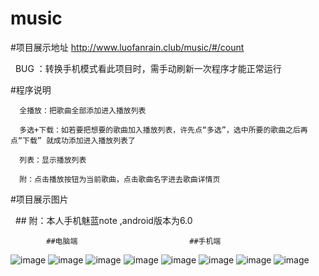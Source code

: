 # music
 #项目展示地址
   http://www.luofanrain.club/music/#/count
   
   BUG ：转换手机模式看此项目时，需手动刷新一次程序才能正常运行
   
	 
 #程序说明
 
      全播放：把歌曲全部添加进入播放列表
			
      多选+下载：如若要把想要的歌曲加入播放列表，许先点“多选”，选中所要的歌曲之后再点“下载” 就成功添加进入播放列表了
			
      列表：显示播放列表
			
      附：点击播放按钮为当前歌曲，点击歌曲名字进去歌曲详情页
			
 #项目展示图片
 
 
   ## 附：本人手机魅蓝note ,android版本为6.0
   
			##电脑端						  ##手机端                     
						
        			              
![image](https://github.com/luofanrain/vue-music/blob/master/demo/computer-index.png)
![image](https://github.com/luofanrain/vue-music/blob/master/demo/phone-index.png)
![image](https://github.com/luofanrain/vue-music/blob/master/demo/computer-list.png)
![image](https://github.com/luofanrain/vue-music/blob/master/demo/phone-list.png)
![image](https://github.com/luofanrain/vue-music/blob/master/demo/computer-detail.png)
![image](https://github.com/luofanrain/vue-music/blob/master/demo/phone-detail.png)
![image](https://github.com/luofanrain/vue-music/blob/master/demo/computer-comment.png)
![image](https://github.com/luofanrain/vue-music/blob/master/demo/phone-comment.png)
